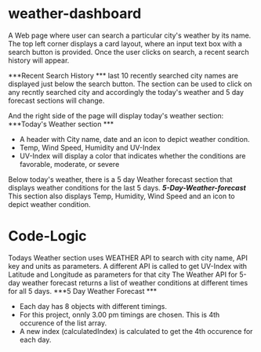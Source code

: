 # weather-dashboard
A Web page where user can search a particular city's weather by its name.
The top left corner displays a card layout, where an input text box with a search button is provided.
Once the user clicks on search, a recent search history will appear.

***Recent Search History ***
last 10 recently searched city names are displayed just below the search button.
The section can be used to click on any recntly searched city and accordingly the today's weather and 5 day forecast sections will change.

And the right side of the page will display today's weather section:
***Today's Weather section ***
- A header with City name, date and an icon to depict weather condition.
- Temp, Wind Speed, Humidity and UV-Index 
- UV-Index will display a color that indicates whether the conditions are favorable, moderate, or severe

Below today's weather, there is a 5 day Weather forecast section that displays weather conditions for the last 5  days.
***5-Day-Weather-forecast***
This section also displays Temp, Humidity, Wind Speed and an icon to depict weather condition.

# Code-Logic
Todays Weather section uses WEATHER API to search with city name, API key and units as parameters.
A different API is called to get UV-Index with Latitude and Longitude as parameters for that city
The Weather API for 5-day weather forecast returns a list of weather conditions at different times for all 5 days.
***5 Day Weather Forecast ***
 - Each day has 8 objects with different timings.
 - For this project, onnly 3.00 pm timings are chosen. This is 4th occurence of the list array.
 - A new index (calculatedIndex) is calculated to get the 4th occurence for each day.

